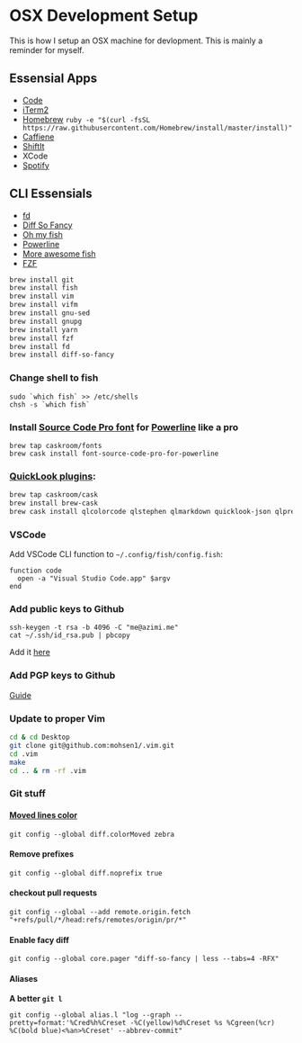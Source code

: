 # OSX Development Setup

This is how I setup an OSX machine for devlopment. This is mainly a reminder for myself.


## Essensial Apps
* [Code](https://code.visualstudio.com)
* [iTerm2](http://www.iterm2.com/)
* [Homebrew](brew.sh) `ruby -e "$(curl -fsSL https://raw.githubusercontent.com/Homebrew/install/master/install)"`
* [Caffiene](http://lightheadsw.com/caffeine/)
* [ShiftIt](https://code.google.com/p/shiftit/)
* XCode
* [Spotify](https://www.spotify.com/us/)


## CLI Essensials
* [fd](https://github.com/junegunn/fzf#respecting-gitignore)
* [Diff So Fancy](https://github.com/so-fancy/diff-so-fancy)
* [Oh my fish](https://github.com/oh-my-fish/oh-my-fish)
* [Powerline](https://github.com/oh-my-fish/theme-bobthefish)
* [More awesome fish](https://github.com/bucaran/awesome-fish)
* [FZF](https://github.com/junegunn/fzf)


```bash
brew install git
brew install fish
brew install vim
brew install vifm
brew install gnu-sed
brew install gnupg
brew install yarn 
brew install fzf
brew install fd
brew install diff-so-fancy 
```

### Change shell to fish 
```
sudo `which fish` >> /etc/shells
chsh -s `which fish`
```

### Install [Source Code Pro font](https://github.com/adobe-fonts/source-code-pro) for [Powerline](https://github.com/powerline/fonts) like a pro

```
brew tap caskroom/fonts
brew cask install font-source-code-pro-for-powerline
```

### [QuickLook plugins](https://github.com/sindresorhus/quick-look-plugins):

``` bash
brew tap caskroom/cask
brew install brew-cask
brew cask install qlcolorcode qlstephen qlmarkdown quicklook-json qlprettypatch quicklook-csv betterzipql webp-quicklook suspicious-package
```

### VSCode
Add VSCode CLI function to `~/.config/fish/config.fish`:

```fish
function code
  open -a "Visual Studio Code.app" $argv
end
```

### Add public keys to Github

```
ssh-keygen -t rsa -b 4096 -C "me@azimi.me"
cat ~/.ssh/id_rsa.pub | pbcopy 
```
Add it [here](https://github.com/settings/ssh/new)

### Add PGP keys to Github
[Guide](https://help.github.com/articles/adding-a-new-gpg-key-to-your-github-account/)

### Update to proper Vim

```bash
cd & cd Desktop
git clone git@github.com:mohsen1/.vim.git
cd .vim
make
cd .. & rm -rf .vim
```

### Git stuff

#### [Moved lines color](https://blog.github.com/2018-04-05-git-217-released/#coloring-moved-code)
```
git config --global diff.colorMoved zebra
```

#### Remove prefixes

```
git config --global diff.noprefix true
```

#### checkout pull requests
```
git config --global --add remote.origin.fetch "+refs/pull/*/head:refs/remotes/origin/pr/*"
```

#### Enable facy diff
```
git config --global core.pager "diff-so-fancy | less --tabs=4 -RFX"
```

#### Aliases
**A better `git l`**
```
git config --global alias.l "log --graph --pretty=format:'%Cred%h%Creset -%C(yellow)%d%Creset %s %Cgreen(%cr) %C(bold blue)<%an>%Creset' --abbrev-commit"
```
